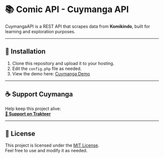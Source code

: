 # 📚 Comic API - Cuymanga API

CuymangaAPI is a REST API that scrapes data from **Komikindo**, built for learning and exploration purposes.

---

## 🚀 Installation

1. Clone this repository and upload it to your hosting.  
2. Edit the `config.php` file as needed.  
3. View the demo here: [Cuymanga Demo](http://cuymanga.infy.uk/)

---

## ☕ Support Cuymanga

Help keep this project alive:  
**[💖 Support on Trakteer](https://trakteer.id/slynnn)**

---

## 📄 License

This project is licensed under the [MIT License](LICENSE).  
Feel free to use and modify it as needed.
